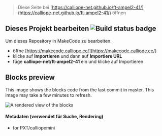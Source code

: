 
> Diese Seite bei [https://calliope-net.github.io/ft-ampel2-41/](https://calliope-net.github.io/ft-ampel2-41/) öffnen

## Dieses Projekt bearbeiten ![Build status badge](https://github.com/calliope-net/ft-ampel2-41/workflows/MakeCode/badge.svg)

Um dieses Repository in MakeCode zu bearbeiten.

* öffne [https://makecode.calliope.cc/](https://makecode.calliope.cc/)
* klicke auf **Importieren** und dann auf **Importiere URL**
* füge **calliope-net/ft-ampel2-41** ein und klicke auf Importieren

## Blocks preview

This image shows the blocks code from the last commit in master.
This image may take a few minutes to refresh.

![A rendered view of the blocks](https://github.com/calliope-net/ft-ampel2-41/raw/master/.github/makecode/blocks.png)

#### Metadaten (verwendet für Suche, Rendering)

* for PXT/calliopemini
